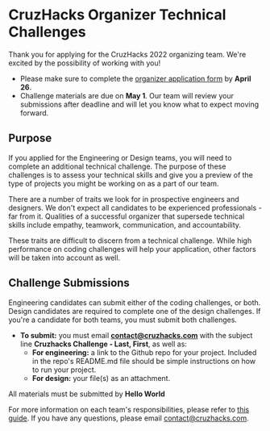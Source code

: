 # CruzHacks Organizer Technical Challenges

Thank you for applying for the CruzHacks 2022 organizing team. We're excited by the possibility of working with you!  
* Please make sure to complete the [organizer application form](https://tinyurl.com/cruzhacks-organizer-app) by **April 26**.
* Challenge materials are due on **May 1**. Our team will review your submissions after deadline and will let you know what to expect moving forward.

## Purpose

If you applied for the Engineering or Design teams, you will need to complete an additional technical challenge. The purpose of these challenges is to assess your technical skills and give you a preview of the type of projects you might be working on as a part of our team.

There are a number of traits we look for in prospective engineers and designers. We don't expect all candidates to be experienced professionals - far from it. Qualities of a successful organizer that supersede technical skills include empathy, teamwork, communication, and accountability.

These traits are difficult to discern from a technical challenge. While high performance on coding challenges will help your application, other factors will be taken into account as well.

## Challenge Submissions

Engineering candidates can submit either of the coding challenges, or both. Design candidates are required to complete one of the design challenges. If you're a candidate for both teams, you must submit both challenges.

- **To submit:** you must email **contact@cruzhacks.com** with the subject line **Cruzhacks Challenge - Last, First**, as well as:
  - **For engineering:** a link to the Github repo for your project. Included in the repo's README.md file should be simple instructions on how to run your project. 
  - **For design:** your file(s) as an attachment.

All materials must be submitted by **Hello World**

For more information on each team's responsibilities, please refer to [this guide](https://tinyurl.com/cruzhacks-organizer-info). If you have any questions, please email contact@cruzhacks.com.

